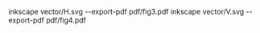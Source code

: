 

inkscape vector/H.svg --export-pdf pdf/fig3.pdf 
inkscape vector/V.svg --export-pdf pdf/fig4.pdf 



